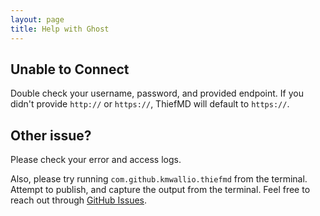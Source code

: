 ```yaml
---
layout: page
title: Help with Ghost
---
```


## Unable to Connect

Double check your username, password, and provided endpoint. If you didn't provide `http://` or `https://`, ThiefMD will default to `https://`.

## Other issue?

Please check your error and access logs.

Also, please try running `com.github.kmwallio.thiefmd` from the terminal. Attempt to publish, and capture the output from the terminal. Feel free to reach out through [GitHub Issues](https://github.com/ThiefMD/wordpress-vala/issues).
